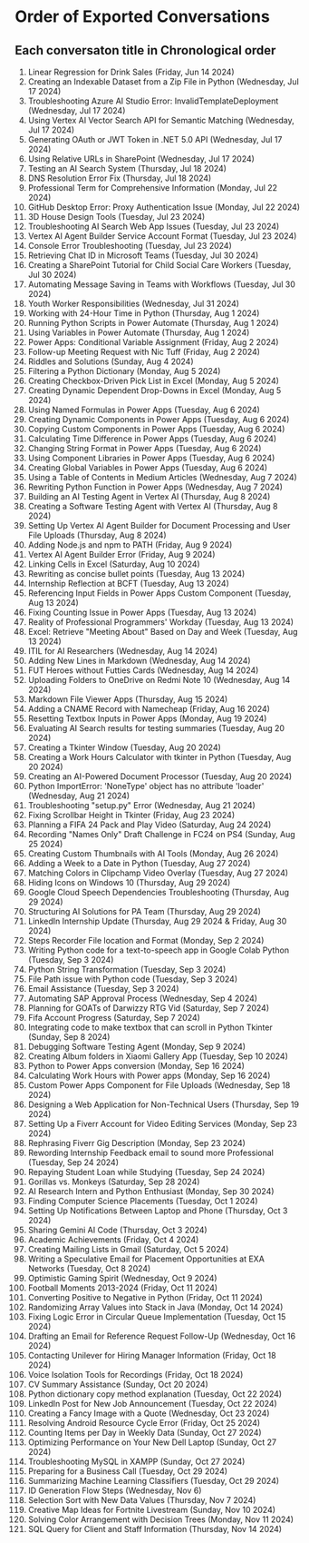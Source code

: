 # Order of Exported Conversations

## Each conversaton title in Chronological order

1. Linear Regression for Drink Sales (Friday, Jun 14 2024)
2. Creating an Indexable Dataset from a Zip File in Python (Wednesday, Jul 17 2024)
3. Troubleshooting Azure AI Studio Error: InvalidTemplateDeployment (Wednesday, Jul 17 2024)
4. Using Vertex AI Vector Search API for Semantic Matching (Wednesday, Jul 17 2024)
5. Generating OAuth or JWT Token in .NET 5.0 API (Wednesday, Jul 17 2024)
6. Using Relative URLs in SharePoint (Wednesday, Jul 17 2024)
7. Testing an AI Search System (Thursday, Jul 18 2024)
8. DNS Resolution Error Fix (Thursday, Jul 18 2024)
9. Professional Term for Comprehensive Information (Monday, Jul 22 2024)
10. GitHub Desktop Error: Proxy Authentication Issue (Monday, Jul 22 2024)
11. 3D House Design Tools (Tuesday, Jul 23 2024)
12. Troubleshooting AI Search Web App Issues (Tuesday, Jul 23 2024)
13. Vertex AI Agent Builder Service Account Format (Tuesday, Jul 23 2024)
14. Console Error Troubleshooting (Tuesday, Jul 23 2024)
15. Retrieving Chat ID in Microsoft Teams (Tuesday, Jul 30 2024)
16. Creating a SharePoint Tutorial for Child Social Care Workers (Tuesday, Jul 30 2024)
17. Automating Message Saving in Teams with Workflows (Tuesday, Jul 30 2024)
18. Youth Worker Responsibilities (Wednesday, Jul 31 2024)
19. Working with 24-Hour Time in Python (Thursday, Aug 1 2024)
20. Running Python Scripts in Power Automate (Thursday, Aug 1 2024)
21. Using Variables in Power Automate (Thursday, Aug 1 2024)
22. Power Apps: Conditional Variable Assignment (Friday, Aug 2 2024)
23. Follow-up Meeting Request with Nic Tuff (Friday, Aug 2 2024)
24. Riddles and Solutions (Sunday, Aug 4 2024)
25. Filtering a Python Dictionary (Monday, Aug 5 2024)
26. Creating Checkbox-Driven Pick List in Excel (Monday, Aug 5 2024)
27. Creating Dynamic Dependent Drop-Downs in Excel (Monday, Aug 5 2024)
28. Using Named Formulas in Power Apps (Tuesday, Aug 6 2024)
29. Creating Dynamic Components in Power Apps (Tuesday, Aug 6 2024)
30. Copying Custom Components in Power Apps (Tuesday, Aug 6 2024)
31. Calculating Time Difference in Power Apps (Tuesday, Aug 6 2024)
32. Changing String Format in Power Apps (Tuesday, Aug 6 2024)
33. Using Component Libraries in Power Apps (Tuesday, Aug 6 2024)
34. Creating Global Variables in Power Apps (Tuesday, Aug 6 2024)
35. Using a Table of Contents in Medium Articles (Wednesday, Aug 7 2024)
36. Rewriting Python Function in Power Apps (Wednesday, Aug 7 2024)
37. Building an AI Testing Agent in Vertex AI (Thursday, Aug 8 2024)
38. Creating a Software Testing Agent with Vertex AI (Thursday, Aug 8 2024)
39. Setting Up Vertex AI Agent Builder for Document Processing and User File Uploads (Thursday, Aug 8 2024)
40. Adding Node.js and npm to PATH (Friday, Aug 9 2024)
41. Vertex AI Agent Builder Error (Friday, Aug 9 2024)
42. Linking Cells in Excel (Saturday, Aug 10 2024)
43. Rewriting as concise bullet points (Tuesday, Aug 13 2024)
44. Internship Reflection at BCFT (Tuesday, Aug 13 2024)
45. Referencing Input Fields in Power Apps Custom Component (Tuesday, Aug 13 2024)
46. Fixing Counting Issue in Power Apps (Tuesday, Aug 13 2024)
47. Reality of Professional Programmers' Workday (Tuesday, Aug 13 2024)
48. Excel: Retrieve "Meeting About" Based on Day and Week (Tuesday, Aug 13 2024)
49. ITIL for AI Researchers (Wednesday, Aug 14 2024)
50. Adding New Lines in Markdown (Wednesday, Aug 14 2024)
51. FUT Heroes without Futties Cards (Wednesday, Aug 14 2024)
52. Uploading Folders to OneDrive on Redmi Note 10 (Wednesday, Aug 14 2024)
53. Markdown File Viewer Apps (Thursday, Aug 15 2024)
54. Adding a CNAME Record with Namecheap (Friday, Aug 16 2024)
55. Resetting Textbox Inputs in Power Apps (Monday, Aug 19 2024)
56. Evaluating AI Search results for testing summaries (Tuesday, Aug 20 2024)
57. Creating a Tkinter Window (Tuesday, Aug 20 2024)
58. Creating a Work Hours Calculator with tkinter in Python (Tuesday, Aug 20 2024)
59. Creating an AI-Powered Document Processor (Tuesday, Aug 20 2024)
60. Python ImportError: 'NoneType' object has no attribute 'loader' (Wednesday, Aug 21 2024)
61. Troubleshooting "setup.py" Error (Wednesday, Aug 21 2024)
62. Fixing Scrollbar Height in Tkinter (Friday, Aug 23 2024)
63. Planning a FIFA 24 Pack and Play Video (Saturday, Aug 24 2024)
64. Recording "Names Only" Draft Challenge in FC24 on PS4 (Sunday, Aug 25 2024)
65. Creating Custom Thumbnails with AI Tools (Monday, Aug 26 2024)
66. Adding a Week to a Date in Python (Tuesday, Aug 27 2024)
67. Matching Colors in Clipchamp Video Overlay (Tuesday, Aug 27 2024)
68. Hiding Icons on Windows 10 (Thursday, Aug 29 2024)
69. Google Cloud Speech Dependencies Troubleshooting (Thursday, Aug 29 2024)
70. Structuring AI Solutions for PA Team (Thursday, Aug 29 2024)
71. LinkedIn Internship Update (Thursday, Aug 29 2024 & Friday, Aug 30 2024)
72. Steps Recorder File location and Format (Monday, Sep 2 2024)
73. Writing Python code for a text-to-speech app in Google Colab Python (Tuesday, Sep 3 2024)
74. Python String Transformation (Tuesday, Sep 3 2024)
75. File Path issue with Python code (Tuesday, Sep 3 2024)
76. Email Assistance (Tuesday, Sep 3 2024)
77. Automating SAP Approval Process (Wednesday, Sep 4 2024)
78. Planning for GOATs of Darwizzy RTG Vid (Saturday, Sep 7 2024)
79. Fifa Account Progress (Saturday, Sep 7 2024)
80. Integrating code to make textbox that can scroll in Python Tkinter (Sunday, Sep 8 2024)
81. Debugging Software Testing Agent (Monday, Sep 9 2024)
82. Creating Album folders in Xiaomi Gallery App (Tuesday, Sep 10 2024)
83. Python to Power Apps conversion (Monday, Sep 16 2024)
84. Calculating Work Hours with Power apps (Monday, Sep 16 2024)
85. Custom Power Apps Component for File Uploads (Wednesday, Sep 18 2024)
86. Designing a Web Application for Non-Technical Users (Thursday, Sep 19 2024)
87. Setting Up a Fiverr Account for Video Editing Services (Monday, Sep 23 2024)
88. Rephrasing Fiverr Gig Description (Monday, Sep 23 2024)
89. Rewording Internship Feedback email to sound more Professional (Tuesday, Sep 24 2024)
90. Repaying Student Loan while Studying (Tuesday, Sep 24 2024)
91. Gorillas vs. Monkeys (Saturday, Sep 28 2024)
92. AI Research Intern and Python Enthusiast (Monday, Sep 30 2024)
93. Finding Computer Science Placements (Tuesday, Oct 1 2024)
94. Setting Up Notifications Between Laptop and Phone (Thursday, Oct 3 2024)
95. Sharing Gemini AI Code (Thursday, Oct 3 2024)
96. Academic Achievements (Friday, Oct 4 2024)
97. Creating Mailing Lists in Gmail (Saturday, Oct 5 2024)
98. Writing a Speculative Email for Placement Opportunities at EXA Networks (Tuesday, Oct 8 2024)
99. Optimistic Gaming Spirit (Wednesday, Oct 9 2024)
100. Football Moments 2013-2024 (Friday, Oct 11 2024)
101. Converting Positive to Negative in Python (Friday, Oct 11 2024)
102. Randomizing Array Values into Stack in Java (Monday, Oct 14 2024)
103. Fixing Logic Error in Circular Queue Implementation (Tuesday, Oct 15 2024)
104. Drafting an Email for Reference Request Follow-Up (Wednesday, Oct 16 2024)
105. Contacting Unilever for Hiring Manager Information (Friday, Oct 18 2024)
106. Voice Isolation Tools for Recordings (Friday, Oct 18 2024)
107. CV Summary Assistance (Sunday, Oct 20 2024)
108. Python dictionary copy method explanation (Tuesday, Oct 22 2024)
109. LinkedIn Post for New Job Announcement (Tuesday, Oct 22 2024)
110. Creating a Fancy Image with a Quote (Wednesday, Oct 23 2024)
111. Resolving Android Resource Cycle Error (Friday, Oct 25 2024)
112. Counting Items per Day in Weekly Data (Sunday, Oct 27 2024)
113. Optimizing Performance on Your New Dell Laptop (Sunday, Oct 27 2024)
114. Troubleshooting MySQL in XAMPP (Sunday, Oct 27 2024)
115. Preparing for a Business Call (Tuesday, Oct 29 2024)
116. Summarizing Machine Learning Classifiers (Tuesday, Oct 29 2024)
117. ID Generation Flow Steps (Wednesday, Nov 6)
118. Selection Sort with New Data Values (Thursday, Nov 7 2024)
119. Creative Map Ideas for Fortnite Livestream (Sunday, Nov 10 2024)
120. Solving Color Arrangement with Decision Trees (Monday, Nov 11 2024)
121. SQL Query for Client and Staff Information (Thursday, Nov 14 2024)
